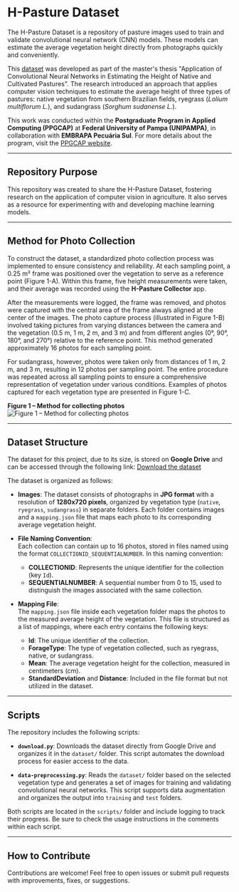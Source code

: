 # H-Pasture Dataset
The H-Pasture Dataset is a repository of pasture images used to train and validate convolutional neural network (CNN) models. These models can estimate the average vegetation height directly from photographs quickly and conveniently. 

This [dataset](https://drive.google.com/drive/folders/1vRrVYCH6wE5pwK7oNJGpyfpCUxFNgKYS?usp=sharing) was developed as part of the master's thesis "Application of Convolutional Neural Networks in Estimating the Height of Native and Cultivated Pastures". The research introduced an approach that applies computer vision techniques to estimate the average height of three types of pastures: native vegetation from southern Brazilian fields, ryegrass (*Lolium multiflorum L.*), and sudangrass (*Sorghum sudanense L.*).

This work was conducted within the **Postgraduate Program in Applied Computing (PPGCAP)** at **Federal University of Pampa (UNIPAMPA)**, in collaboration with **EMBRAPA Pecuária Sul**. For more details about the program, visit the [PPGCAP website](https://cursos.unipampa.edu.br/cursos/ppgcap/).

---

## Repository Purpose
This repository was created to share the H-Pasture Dataset, fostering research on the application of computer vision in agriculture. It also serves as a resource for experimenting with and developing machine learning models.

---

## Method for Photo Collection
To construct the dataset, a standardized photo collection process was implemented to ensure consistency and reliability. At each sampling point, a 0.25 m² frame was positioned over the vegetation to serve as a reference point (Figure 1-A). Within this frame, five height measurements were taken, and their average was recorded using the **H-Pasture Collector** app.

After the measurements were logged, the frame was removed, and photos were captured with the central area of the frame always aligned at the center of the images. The photo capture process (illustrated in Figure 1-B) involved taking pictures from varying distances between the camera and the vegetation (0.5 m, 1 m, 2 m, and 3 m) and from different angles (0°, 90°, 180°, and 270°) relative to the reference point. This method generated approximately 16 photos for each sampling point.

For sudangrass, however, photos were taken only from distances of 1 m, 2 m, and 3 m, resulting in 12 photos per sampling point. The entire procedure was repeated across all sampling points to ensure a comprehensive representation of vegetation under various conditions. Examples of photos captured for each vegetation type are presented in Figure 1-C.

**Figure 1 – Method for collecting photos**
![Figure 1 – Method for collecting photos](https://github.com/user-attachments/assets/393f69a1-11dd-4a15-b4e5-8948b9f0f497)

---

## Dataset Structure

The dataset for this project, due to its size, is stored on **Google Drive** and can be accessed through the following link: [Download the dataset](https://drive.google.com/drive/folders/1vRrVYCH6wE5pwK7oNJGpyfpCUxFNgKYS?usp=sharing)

The dataset is organized as follows:

- **Images**: The dataset consists of photographs in **JPG format** with a resolution of **1280x720 pixels**, organized by vegetation type (`native`, `ryegrass`, `sudangrass`) in separate folders. Each folder contains images and a `mapping.json` file that maps each photo to its corresponding average vegetation height.

- **File Naming Convention**:  
  Each collection can contain up to 16 photos, stored in files named using the format `COLLECTIONID_SEQUENTIALNUMBER`. In this naming convention:
  - **COLLECTIONID**: Represents the unique identifier for the collection (key `Id`).
  - **SEQUENTIALNUMBER**: A sequential number from 0 to 15, used to distinguish the images associated with the same collection.

- **Mapping File**:  
  The `mapping.json` file inside each vegetation folder maps the photos to the measured average height of the vegetation. This file is structured as a list of mappings, where each entry contains the following keys:
  - **Id**: The unique identifier of the collection.
  - **ForageType**: The type of vegetation collected, such as ryegrass, native, or sudangrass.
  - **Mean**: The average vegetation height for the collection, measured in centimeters (cm).
  - **StandardDeviation** and **Distance**: Included in the file format but not utilized in the dataset.

---

## Scripts

The repository includes the following scripts:

- **`download.py`**: Downloads the dataset directly from Google Drive and organizes it in the `dataset/` folder. This script automates the download process for easier access to the data.

- **`data-preprocessing.py`**: Reads the `dataset/` folder based on the selected vegetation type and generates a set of images for training and validating convolutional neural networks. This script supports data augmentation and organizes the output into `training` and `test` folders.

Both scripts are located in the `scripts/` folder and include logging to track their progress. Be sure to check the usage instructions in the comments within each script.

---

## How to Contribute
Contributions are welcome! Feel free to open issues or submit pull requests with improvements, fixes, or suggestions.
